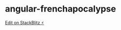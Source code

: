 # angular-frenchapocalypse

[Edit on StackBlitz ⚡️](https://stackblitz.com/edit/angular-frenchapocalypse)